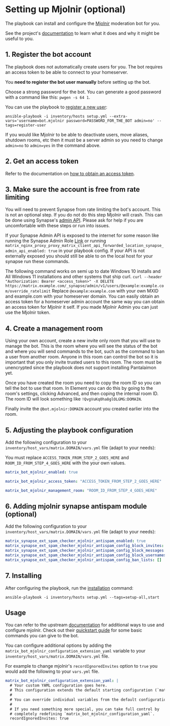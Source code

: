 # Setting up Mjolnir (optional)

The playbook can install and configure the [Mjolnir](https://github.com/matrix-org/mjolnir) moderation bot for you.

See the project's [documentation](https://github.com/matrix-org/mjolnir) to learn what it does and why it might be useful to you.


## 1. Register the bot account

The playbook does not automatically create users for you. The bot requires an access token to be able to connect to your homeserver.

You **need to register the bot user manually** before setting up the bot.

Choose a strong password for the bot. You can generate a good password with a command like this: `pwgen -s 64 1`.

You can use the playbook to [register a new user](registering-users.md):

```
ansible-playbook -i inventory/hosts setup.yml --extra-vars='username=bot.mjolnir password=PASSWORD_FOR_THE_BOT admin=no' --tags=register-user
```

If you would like Mjolnir to be able to deactivate users, move aliases, shutdown rooms, etc then it must be a server admin so you need to change `admin=no` to `admin=yes` in the command above.


## 2. Get an access token

Refer to the documentation on [how to obtain an access token](obtaining-access-tokens.md).


## 3. Make sure the account is free from rate limiting

You will need to prevent Synapse from rate limiting the bot's account. This is not an optional step. If you do not do this step Mjolnir will crash. This can be done using Synapse's [admin API](https://matrix-org.github.io/synapse/latest/admin_api/user_admin_api.html#override-ratelimiting-for-users). Please ask for help if you are uncomfortable with these steps or run into issues.

If your Synapse Admin API is exposed to the internet for some reason like running the Synapse Admin Role [Link](docs/configuring-playbook-synapse-admin.md) or running `matrix_nginx_proxy_proxy_matrix_client_api_forwarded_location_synapse_admin_api_enabled: true` in your playbook config. If your API is not externally exposed you should still be able to on the local host for your synapse run these commands. 

The following command works on semi up to date Windows 10 installs and All Windows 11 installations and other systems that ship curl. `curl --header "Authorization: Bearer <access_token>" -X DELETE https://matrix.example.com/_synapse/admin/v1/users/@example:example.com/override_ratelimit` Replace `@example:example.com` with your own MXID and example.com with your homeserver domain. You can easily obtain an access token for a homeserver admin account the same way you can obtain an access token for Mjolnir it self. If you made Mjolnir Admin you can just use the Mjolnir token.

## 4. Create a management room

Using your own account, create a new invite only room that you will use to manage the bot. This is the room where you will see the status of the bot and where you will send commands to the bot, such as the command to ban a user from another room. Anyone in this room can control the bot so it is important that you only invite trusted users to this room. The room must be unencrypted since the playbook does not support installing Pantalaimon yet.

Once you have created the room you need to copy the room ID so you can tell the bot to use that room. In Element you can do this by going to the room's settings, clicking Advanced, and then coping the internal room ID. The room ID will look something like `!QvgVuKq0ha8glOLGMG:DOMAIN`.

Finally invite the `@bot.mjolnir:DOMAIN` account you created earlier into the room.


## 5. Adjusting the playbook configuration

Add the following configuration to your `inventory/host_vars/matrix.DOMAIN/vars.yml` file (adapt to your needs):

You must replace `ACCESS_TOKEN_FROM_STEP_2_GOES_HERE` and `ROOM_ID_FROM_STEP_4_GOES_HERE` with the your own values.

```yaml
matrix_bot_mjolnir_enabled: true

matrix_bot_mjolnir_access_token: "ACCESS_TOKEN_FROM_STEP_2_GOES_HERE"

matrix_bot_mjolnir_management_room: "ROOM_ID_FROM_STEP_4_GOES_HERE"
```

## 6. Adding mjolnir synapse antispam module (optional)

Add the following configuration to your `inventory/host_vars/matrix.DOMAIN/vars.yml` file (adapt to your needs):


```yaml
matrix_synapse_ext_spam_checker_mjolnir_antispam_enabled: true
matrix_synapse_ext_spam_checker_mjolnir_antispam_config_block_invites: true
matrix_synapse_ext_spam_checker_mjolnir_antispam_config_block_messages: false
matrix_synapse_ext_spam_checker_mjolnir_antispam_config_block_usernames: false
matrix_synapse_ext_spam_checker_mjolnir_antispam_config_ban_lists: []
```


## 7. Installing

After configuring the playbook, run the [installation](installing.md) command:

```
ansible-playbook -i inventory/hosts setup.yml --tags=setup-all,start
```


## Usage

You can refer to the upstream [documentation](https://github.com/matrix-org/mjolnir) for additional ways to use and configure mjolnir. Check out their [quickstart guide](https://github.com/matrix-org/mjolnir#quickstart-guide) for some basic commands you can give to the bot.

You can configure additional options by adding the `matrix_bot_mjolnir_configuration_extension_yaml` variable to your `inventory/host_vars/matrix.DOMAIN/vars.yml` file.

For example to change mjolnir's `recordIgnoredInvites` option to `true` you would add the following to your `vars.yml` file.

```yaml
matrix_bot_mjolnir_configuration_extension_yaml: |
  # Your custom YAML configuration goes here.
  # This configuration extends the default starting configuration (`matrix_bot_mjolnir_configuration_yaml`).
  #
  # You can override individual variables from the default configuration, or introduce new ones.
  #
  # If you need something more special, you can take full control by
  # completely redefining `matrix_bot_mjolnir_configuration_yaml`.
  recordIgnoredInvites: true
```
